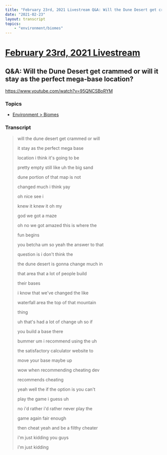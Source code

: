 ```yaml
---
title: "February 23rd, 2021 Livestream Q&A: Will the Dune Desert get crammed or will it stay as the perfect mega-base location?"
date: "2021-02-23"
layout: transcript
topics:
    - "environment/biomes"
---
```

# [February 23rd, 2021 Livestream](../2021-02-23.md)
## Q&A: Will the Dune Desert get crammed or will it stay as the perfect mega-base location?
https://www.youtube.com/watch?v=95QNCSBoRYM

### Topics
* [Environment > Biomes](../topics/environment/biomes.md)

### Transcript

> will the dune desert get crammed or will
>
> it stay as the perfect mega base
>
> location i think it's going to be
>
> pretty empty still like uh the big sand
>
> dune portion of that map is not
>
> changed much i think yay
>
> oh nice see i
>
> knew it knew it oh my
>
> god we got a maze
>
> oh no we got amazed this is where the
>
> fun begins
>
> you betcha um so yeah the answer to that
>
> question is i don't think the
>
> the dune desert is gonna change much in
>
> that area that a lot of people build
>
> their bases
>
> i know that we've changed the like
>
> waterfall area the top of that mountain
>
> thing
>
> uh that's had a lot of change uh so if
>
> you build a base there
>
> bummer um i recommend using the uh
>
> the satisfactory calculator website to
>
> move your base maybe up
>
> wow when recommending cheating dev
>
> recommends cheating
>
> yeah well the if the option is you can't
>
> play the game i guess uh
>
> no i'd rather i'd rather never play the
>
> game again fair enough
>
> then cheat yeah and be a filthy cheater
>
> i'm just kidding you guys
>
> i'm just kidding
